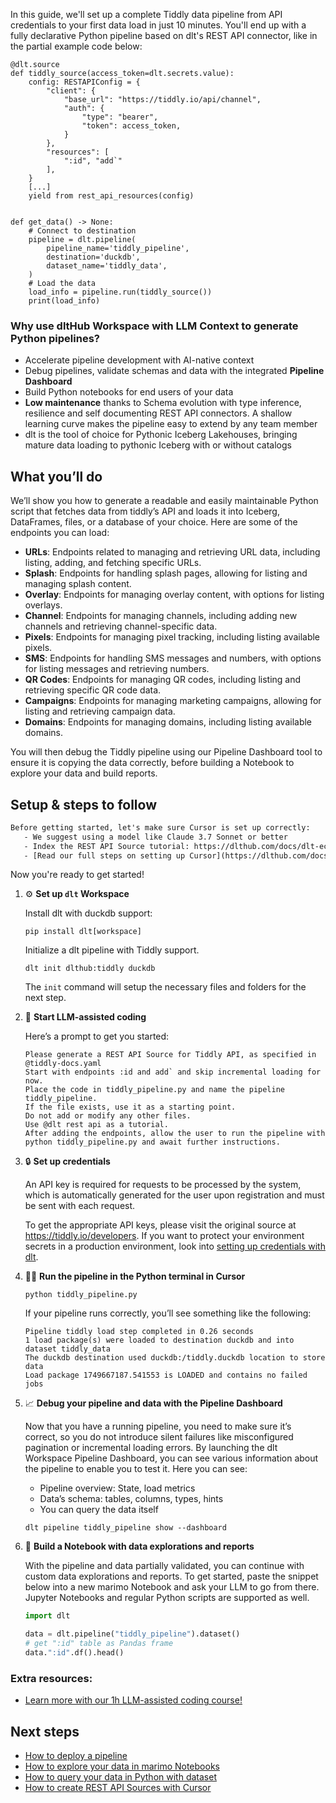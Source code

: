In this guide, we'll set up a complete Tiddly data pipeline from API credentials to your first data load in just 10 minutes. You'll end up with a fully declarative Python pipeline based on dlt's REST API connector, like in the partial example code below:

```python-outcome
@dlt.source
def tiddly_source(access_token=dlt.secrets.value):
    config: RESTAPIConfig = {
        "client": {
            "base_url": "https://tiddly.io/api/channel",
            "auth": {
                "type": "bearer",
                "token": access_token,
            }
        },
        "resources": [
            ":id", "add`"
        ],
    }
    [...]
    yield from rest_api_resources(config)


def get_data() -> None:
    # Connect to destination
    pipeline = dlt.pipeline(
        pipeline_name='tiddly_pipeline',
        destination='duckdb',
        dataset_name='tiddly_data', 
    )
    # Load the data
    load_info = pipeline.run(tiddly_source())
    print(load_info) 
```

### Why use dltHub Workspace with LLM Context to generate Python pipelines?

- Accelerate pipeline development with AI-native context
- Debug pipelines, validate schemas and data with the integrated **Pipeline Dashboard**
- Build Python notebooks for end users of your data
- **Low maintenance** thanks to Schema evolution with type inference, resilience and self documenting REST API connectors. A shallow learning curve makes the pipeline easy to extend by any team member
- dlt is the tool of choice for Pythonic Iceberg Lakehouses, bringing mature data loading to pythonic Iceberg with or without catalogs

## What you’ll do

We’ll show you how to generate a readable and easily maintainable Python script that fetches data from tiddly’s API and loads it into Iceberg, DataFrames, files, or a database of your choice. Here are some of the endpoints you can load:

- **URLs**: Endpoints related to managing and retrieving URL data, including listing, adding, and fetching specific URLs.
- **Splash**: Endpoints for handling splash pages, allowing for listing and managing splash content.
- **Overlay**: Endpoints for managing overlay content, with options for listing overlays.
- **Channel**: Endpoints for managing channels, including adding new channels and retrieving channel-specific data.
- **Pixels**: Endpoints for managing pixel tracking, including listing available pixels.
- **SMS**: Endpoints for handling SMS messages and numbers, with options for listing messages and retrieving numbers.
- **QR Codes**: Endpoints for managing QR codes, including listing and retrieving specific QR code data.
- **Campaigns**: Endpoints for managing marketing campaigns, allowing for listing and retrieving campaign data.
- **Domains**: Endpoints for managing domains, including listing available domains.

You will then debug the Tiddly pipeline using our Pipeline Dashboard tool to ensure it is copying the data correctly, before building a Notebook to explore your data and build reports.

## Setup & steps to follow

```default
Before getting started, let's make sure Cursor is set up correctly:
   - We suggest using a model like Claude 3.7 Sonnet or better
   - Index the REST API Source tutorial: https://dlthub.com/docs/dlt-ecosystem/verified-sources/rest_api/ and add it to context as **@dlt rest api**
   - [Read our full steps on setting up Cursor](https://dlthub.com/docs/dlt-ecosystem/llm-tooling/cursor-restapi#23-configuring-cursor-with-documentation)
```

Now you're ready to get started!

1. ⚙️ **Set up `dlt` Workspace**
    
    Install dlt with duckdb support:
    ```shell
    pip install dlt[workspace]
    ```

    Initialize a dlt pipeline with Tiddly support.
    ```shell
    dlt init dlthub:tiddly duckdb
    ```

    The `init` command will setup the necessary files and folders for the next step.
    
2. 🤠 **Start LLM-assisted coding**
    
    Here’s a prompt to get you started:
    
    ```prompt
    Please generate a REST API Source for Tiddly API, as specified in @tiddly-docs.yaml 
    Start with endpoints :id and add` and skip incremental loading for now. 
    Place the code in tiddly_pipeline.py and name the pipeline tiddly_pipeline. 
    If the file exists, use it as a starting point. 
    Do not add or modify any other files. 
    Use @dlt rest api as a tutorial. 
    After adding the endpoints, allow the user to run the pipeline with python tiddly_pipeline.py and await further instructions.
    ```

    
3. 🔒 **Set up credentials** 
    
    An API key is required for requests to be processed by the system, which is automatically generated for the user upon registration and must be sent with each request.
    
    To get the appropriate API keys, please visit the original source at https://tiddly.io/developers.
    If you want to protect your environment secrets in a production environment, look into [setting up credentials with dlt](https://dlthub.com/docs/walkthroughs/add_credentials).
    
4. 🏃‍♀️ **Run the pipeline in the Python terminal in Cursor**
    
    ```shell
    python tiddly_pipeline.py
    ```
    
    If your pipeline runs correctly, you’ll see something like the following:
    
    ```shell
    Pipeline tiddly load step completed in 0.26 seconds
    1 load package(s) were loaded to destination duckdb and into dataset tiddly_data
    The duckdb destination used duckdb:/tiddly.duckdb location to store data
    Load package 1749667187.541553 is LOADED and contains no failed jobs
    ```
    
5. 📈 **Debug your pipeline and data with the Pipeline Dashboard**

    Now that you have a running pipeline, you need to make sure it’s correct, so you do not introduce silent failures like misconfigured pagination or incremental loading errors. By launching the dlt Workspace Pipeline Dashboard, you can see various information about the pipeline to enable you to test it. Here you can see:
    - Pipeline overview: State, load metrics
    - Data’s schema: tables, columns, types, hints
    - You can query the data itself
    
    ```shell
    dlt pipeline tiddly_pipeline show --dashboard
    ```
    
6. 🐍 **Build a Notebook with data explorations and reports**

    With the pipeline and data partially validated, you can continue with custom data explorations and reports. To get started, paste the snippet below into a new marimo Notebook and ask your LLM to go from there. Jupyter Notebooks and regular Python scripts are supported as well.

    
    ```python
    import dlt

   data = dlt.pipeline("tiddly_pipeline").dataset()
   # get ":id" table as Pandas frame
   data.":id".df().head()
    ```

### Extra resources:

- [Learn more with our 1h LLM-assisted coding course!](https://www.youtube.com/watch?v=GGid70rnJuM)

## Next steps

- [How to deploy a pipeline](https://dlthub.com/docs/walkthroughs/deploy-a-pipeline)
- [How to explore your data in marimo Notebooks](https://dlthub.com/docs/general-usage/dataset-access/marimo)
- [How to query your data in Python with dataset](https://dlthub.com/docs/general-usage/dataset-access/dataset)
- [How to create REST API Sources with Cursor](https://dlthub.com/docs/dlt-ecosystem/llm-tooling/cursor-restapi)